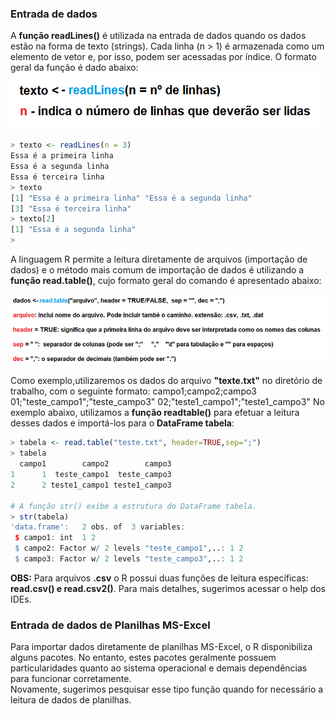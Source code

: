 ### <b>Entrada de dados</b>

A **função readLines()** é utilizada na entrada de dados quando os dados estão na forma de texto (strings). Cada linha (n > 1) é armazenada como um elemento de vetor e, por isso, podem ser acessadas por índice. O formato geral da função é dado abaixo: <br>
![excecao](/markdowns/imagens/readlines.png)
``` R
> texto <- readLines(n = 3)
Essa é a primeira linha
Essa é a segunda linha
Essa é terceira linha
> texto
[1] "Essa é a primeira linha" "Essa é a segunda linha" 
[3] "Essa é terceira linha"  
> texto[2]
[1] "Essa é a segunda linha"
> 
```

A linguagem R permite a leitura diretamente de arquivos (importação de dados) e o método mais comum de importação de dados é utilizando a **função read.table()**, cujo formato geral do comando é apresentado abaixo:<br>

![excecao](/markdowns/imagens/readtable.png)


Como exemplo,utilizaremos os dados do arquivo **"texte.txt"** no diretório de trabalho, com o seguinte formato:
campo1;campo2;campo3
01;"teste_campo1";"teste_campo3"
02;"teste1_campo1";"teste1_campo3"
No exemplo abaixo, utilizamos a **função readtable()** para efetuar a leitura desses dados e importá-los para o **DataFrame tabela**:
``` R
> tabela <- read.table("teste.txt", header=TRUE,sep=";")
> tabela
  campo1        campo2        campo3
1      1  teste_campo1  teste_campo3
2      2 teste1_campo1 teste1_campo3

# A função str() exibe a estrutura do DataFrame tabela.
> str(tabela)
'data.frame':	2 obs. of  3 variables:
 $ campo1: int  1 2
 $ campo2: Factor w/ 2 levels "teste_campo1",..: 1 2
 $ campo3: Factor w/ 2 levels "teste_campo3",..: 1 2
```
**OBS:** Para arquivos **.csv** o R possui duas funções de leitura específicas: **read.csv() e read.csv2()**. Para mais detalhes, sugerimos acessar o help dos IDEs.

### <b>Entrada de dados de Planilhas MS-Excel</b>

Para importar dados diretamente de planilhas MS-Excel, o R disponibiliza alguns pacotes. No entanto, estes pacotes geralmente possuem particularidades quanto ao sistema operacional e demais dependências para funcionar corretamente. <br>
Novamente, sugerimos pesquisar esse tipo função quando for necessário a leitura de dados de planilhas. 


